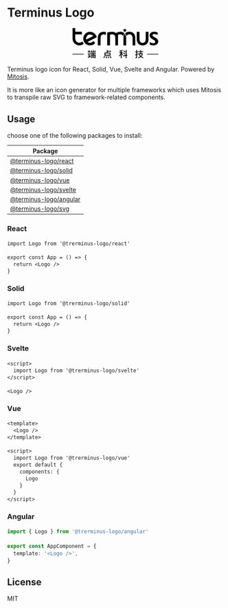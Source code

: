 # Terminus Logo

<p align="center">
<a href="./packages/svg/lib/terminus-logo.svg">
  <img width="200" src="./packages/svg/lib/terminus-logo.svg" alt="Terminus logo">
</a>
</p>

Terminus logo icon for React, Solid, Vue, Svelte and Angular. Powered by
[Mitosis](https://mitosis.builder.io/).

It is more like an icon generator for multiple frameworks which uses Mitosis to
transpile raw SVG to framework-related components.

## Usage

choose one of the following packages to install:

| Package                                                                        |
| ------------------------------------------------------------------------------ |
| [@terminus-logo/react](https://www.npmjs.com/package/@terminus-logo/react)     |
| [@terminus-logo/solid](https://www.npmjs.com/package/@terminus-logo/solid)     |
| [@terminus-logo/vue](https://www.npmjs.com/package/@terminus-logo/vue)         |
| [@terminus-logo/svelte](https://www.npmjs.com/package/@terminus-logo/svelte)   |
| [@terminus-logo/angular](https://www.npmjs.com/package/@terminus-logo/angular) |
| [@terminus-logo/svg](https://www.npmjs.com/package/@terminus-logo/svg)         |

### React

```tsx
import Logo from '@trerminus-logo/react'

export const App = () => {
  return <Logo />
}
```

### Solid

```tsx
import Logo from '@trerminus-logo/solid'

export const App = () => {
  return <Logo />
}
```

### Svelte

```svelte
<script>
  import Logo from '@trerminus-logo/svelte'
</script>

<Logo />
```

### Vue

```Vue
<template>
  <Logo />
</template>

<script>
  import Logo from '@trerminus-logo/vue'
  export default {
    components: {
      Logo
    }
  }
</script>
```

### Angular

```ts
import { Logo } from '@trerminus-logo/angular'

export const AppComponent = {
  template: '<Logo />',
}
```

## License

MIT
